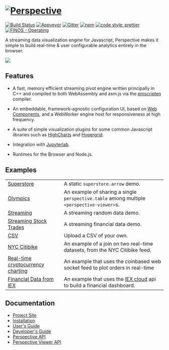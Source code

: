 # [![Perspective](https://jpmorganchase.github.io/perspective/img/title.png)](https://jpmorganchase.github.io/perspective/)

[![Build Status](https://travis-ci.org/jpmorganchase/perspective.svg?branch=master)](https://travis-ci.org/jpmorganchase/perspective)
[![Appveyor](https://ci.appveyor.com/api/projects/status/github/jpmorganchase/perspective?svg=true)](https://ci.appveyor.com/project/neilslinger/perspective)
[![Gitter](https://img.shields.io/gitter/room/nwjs/nw.js.svg)](https://gitter.im/jpmorganchase/perspective)
[![npm](https://img.shields.io/npm/v/@jpmorganchase/perspective.svg?style=flat-square)](https://www.npmjs.com/package/@jpmorganchase/perspective)
[![code style: prettier](https://img.shields.io/badge/code_style-prettier-ff69b4.svg?style=flat-square)](https://github.com/prettier/prettier)
[![FINOS - Operating](https://cdn.rawgit.com/finos/contrib-toolbox/master/images/badge-operating.svg)](https://finosfoundation.atlassian.net/wiki/display/FINOS/Operating)


A streaming data visualization engine for Javascript, Perspective makes it
simple to build real-time & user configurable analytics entirely in the browser.

<img src="https://jpmorganchase.github.io/perspective/img/demo.gif">

## Features

- A fast, memory efficient streaming pivot engine written principally in C++ and
  compiled to both WebAssembly and asm.js via the
  [emscripten](https://github.com/kripken/emscripten) compiler.

- An embeddable, framework-agnostic configuration UI, based
  on [Web Components](https://www.webcomponents.org/), and a WebWorker engine
  host for responsiveness at high frequency.

- A suite of simple visualization plugins for some common Javascript libraries such as
  [HighCharts](https://github.com/highcharts/highcharts) and
  [Hypergrid](https://github.com/fin-hypergrid/core).

- Integration with [Jupyterlab](https://github.com/jpmorganchase/perspective/tree/master/packages/perspective-jupyterlab).

- Runtimes for the Browser and Node.js.

## Examples
|||
|:--|:--|
|[Superstore](https://bl.ocks.org/JHawk/b29192cd425bfc9443dd12626cc2f606)| A static `superstore.arrow` demo.|
|[Olympics](https://bl.ocks.org/JHawk/2a29387438af750614cc983f23040732)|An example of sharing a single `perspective.table` among multiple `<perspective-viewer>`s.|
|[Streaming](https://bl.ocks.org/JHawk/952262145299ffd7fa58d22a51de905d)| A streaming random data demo.|
|[Streaming Stock Trades](https://bl.ocks.org/timkpaine/064a50a309f25b80c9cfb0b2b84fbdf3)|A streaming financial data demo.|
|[CSV](https://bl.ocks.org/JHawk/ef28337d5c96c0360f07ca502b872c10)|Upload a CSV of your own.|
|[NYC Citibike](https://bl.ocks.org/JHawk/ade09a2ea62bb708cc0beab8c35609b0)|An example of a join on two real-time datasets, from the NYC Citibike feed.|
|[Real-time cryptocurrency charting](https://bl.ocks.org/ColinEberhardt/6e287f871410ecd970b038343b166514)|An example that uses the coinbased web socket feed to plot orders in real-time|
|[Financial Data from IEX](https://bl.ocks.org/timkpaine/97e0e7389875f3d21095e434e361a18f)|An example that uses the [IEX cloud](https://iexcloud.io) api to build a financial dashboard.|

## Documentation

* [Project Site](https://jpmorganchase.github.io/perspective/)
* [Installation](https://jpmorganchase.github.io/perspective/docs/installation.html)
* [User's Guide](https://jpmorganchase.github.io/perspective/docs/usage.html)
* [Developer's Guide](https://jpmorganchase.github.io/perspective/docs/development.html)
* [Perspective API](https://github.com/jpmorganchase/perspective/blob/master/packages/perspective/README.md)
* [Perspective Viewer API](https://github.com/jpmorganchase/perspective/blob/master/packages/perspective-viewer/README.md)